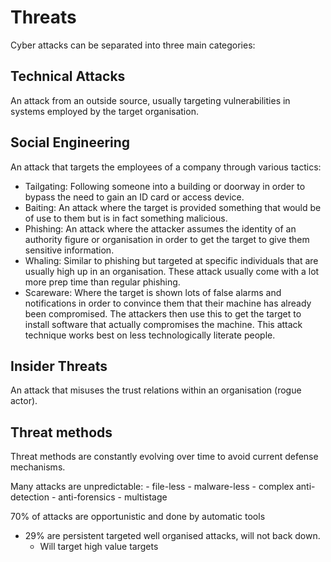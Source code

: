 # Threats

Cyber attacks can be separated into three main categories:

## Technical Attacks

An attack from an outside source, usually targeting vulnerabilities in systems employed by the target organisation.

## Social Engineering

An attack that targets the employees of a company through various tactics:

-	Tailgating: Following someone into a building or doorway in order to bypass the need to gain an ID card or access device.
-	Baiting: An attack where the target is provided something that would be of use to them but is in fact something malicious. 
-	Phishing: An attack where the attacker assumes the identity of an authority figure or organisation in order to get the target to give them sensitive information.
-	Whaling: Similar to phishing but targeted at specific individuals that are usually high up in an organisation. These attack usually come with a lot more prep time than regular phishing.
-	Scareware: Where the target is shown lots of false alarms and notifications in order to convince them that their machine has already been compromised. The attackers then use this to get the target to install software that actually compromises the machine. This attack technique works best on less technologically literate people.

## Insider Threats

An attack that misuses the trust relations within an organisation (rogue actor).

## Threat methods

Threat methods are constantly evolving over time to avoid current defense mechanisms.

Many attacks are unpredictable:
	-	file-less
	-	malware-less
	-	complex anti-detection
	-	anti-forensics
	-	multistage

70% of attacks are opportunistic and done by automatic tools
-	29% are persistent targeted well organised attacks, will not back down.
	-	Will target high value targets